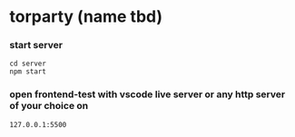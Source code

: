 # torparty (name tbd)

### start server
```
cd server
npm start
```

### open frontend-test with vscode live server or any http server of your choice on
```
127.0.0.1:5500 
```
